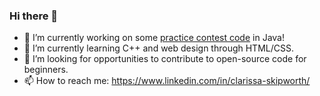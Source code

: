 ### Hi there 👋

- 🔭  I’m currently working on some [practice contest code](https://open.kattis.com/problems/addingwords) in Java!
- 🌱  I’m currently learning C++ and web design through HTML/CSS.
- 🤔  I’m looking for opportunities to contribute to open-source code for beginners.
- 📫  How to reach me: https://www.linkedin.com/in/clarissa-skipworth/

<!--
**cskipworth/cskipworth** is a ✨ _special_ ✨ repository because its `README.md` (this file) appears on your GitHub profile.

Here are some ideas to get you started:

